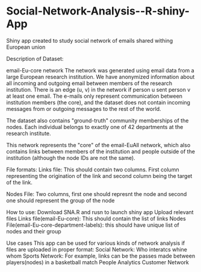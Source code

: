 # Social-Network-Analysis--R-shiny-App


Shiny app created to study social network of emails shared withing European union

Description of Dataset:

email-Eu-core network The network was generated using email data from a large European research institution. We have anonymized information about all incoming and outgoing email between members of the research institution. There is an edge (u, v) in the network if person u sent person v at least one email. The e-mails only represent communication between institution members (the core), and the dataset does not contain incoming messages from or outgoing messages to the rest of the world.

The dataset also contains "ground-truth" community memberships of the nodes. Each individual belongs to exactly one of 42 departments at the research institute.

This network represents the "core" of the email-EuAll network, which also contains links between members of the institution and people outside of the institution (although the node IDs are not the same).

File formats:
Links file: This should contain two columns. First column representing the origination of the link and second column being the target of the link.

Nodes File: Two columns, first one should represnt the node and second one should represent the group of the node

How to use:
Download SNA.R and rusn to launch shiny app
Upload relevant files
Links file(email-Eu-core): This should contain the list of links
Nodes File(email-Eu-core-department-labels): this should have unique list of nodes and their group



Use cases
This app can be used for various kinds of network analysis if files are uploaded in proper format:
Social Network: Who interatcs whine whom
Sports Network: For example, links can be the passes made between players(nodes) in a basketball match
People Analytics
Customer Network

